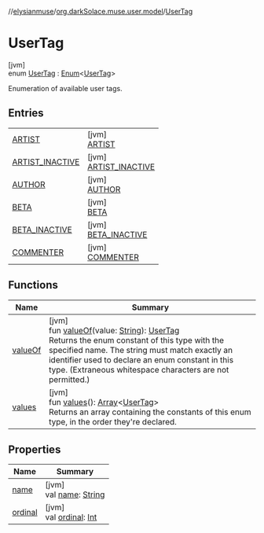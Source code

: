 //[elysianmuse](../../../index.md)/[org.darkSolace.muse.user.model](../index.md)/[UserTag](index.md)

# UserTag

[jvm]\
enum [UserTag](index.md) : [Enum](https://kotlinlang.org/api/latest/jvm/stdlib/kotlin/-enum/index.html)&lt;[UserTag](index.md)&gt; 

Enumeration of available user tags.

## Entries

| | |
|---|---|
| [ARTIST](-a-r-t-i-s-t/index.md) | [jvm]<br>[ARTIST](-a-r-t-i-s-t/index.md) |
| [ARTIST_INACTIVE](-a-r-t-i-s-t_-i-n-a-c-t-i-v-e/index.md) | [jvm]<br>[ARTIST_INACTIVE](-a-r-t-i-s-t_-i-n-a-c-t-i-v-e/index.md) |
| [AUTHOR](-a-u-t-h-o-r/index.md) | [jvm]<br>[AUTHOR](-a-u-t-h-o-r/index.md) |
| [BETA](-b-e-t-a/index.md) | [jvm]<br>[BETA](-b-e-t-a/index.md) |
| [BETA_INACTIVE](-b-e-t-a_-i-n-a-c-t-i-v-e/index.md) | [jvm]<br>[BETA_INACTIVE](-b-e-t-a_-i-n-a-c-t-i-v-e/index.md) |
| [COMMENTER](-c-o-m-m-e-n-t-e-r/index.md) | [jvm]<br>[COMMENTER](-c-o-m-m-e-n-t-e-r/index.md) |

## Functions

| Name | Summary |
|---|---|
| [valueOf](value-of.md) | [jvm]<br>fun [valueOf](value-of.md)(value: [String](https://kotlinlang.org/api/latest/jvm/stdlib/kotlin/-string/index.html)): [UserTag](index.md)<br>Returns the enum constant of this type with the specified name. The string must match exactly an identifier used to declare an enum constant in this type. (Extraneous whitespace characters are not permitted.) |
| [values](values.md) | [jvm]<br>fun [values](values.md)(): [Array](https://kotlinlang.org/api/latest/jvm/stdlib/kotlin/-array/index.html)&lt;[UserTag](index.md)&gt;<br>Returns an array containing the constants of this enum type, in the order they're declared. |

## Properties

| Name | Summary |
|---|---|
| [name](-c-o-m-m-e-n-t-e-r/index.md#-372974862%2FProperties%2F-1216412040) | [jvm]<br>val [name](-c-o-m-m-e-n-t-e-r/index.md#-372974862%2FProperties%2F-1216412040): [String](https://kotlinlang.org/api/latest/jvm/stdlib/kotlin/-string/index.html) |
| [ordinal](-c-o-m-m-e-n-t-e-r/index.md#-739389684%2FProperties%2F-1216412040) | [jvm]<br>val [ordinal](-c-o-m-m-e-n-t-e-r/index.md#-739389684%2FProperties%2F-1216412040): [Int](https://kotlinlang.org/api/latest/jvm/stdlib/kotlin/-int/index.html) |
